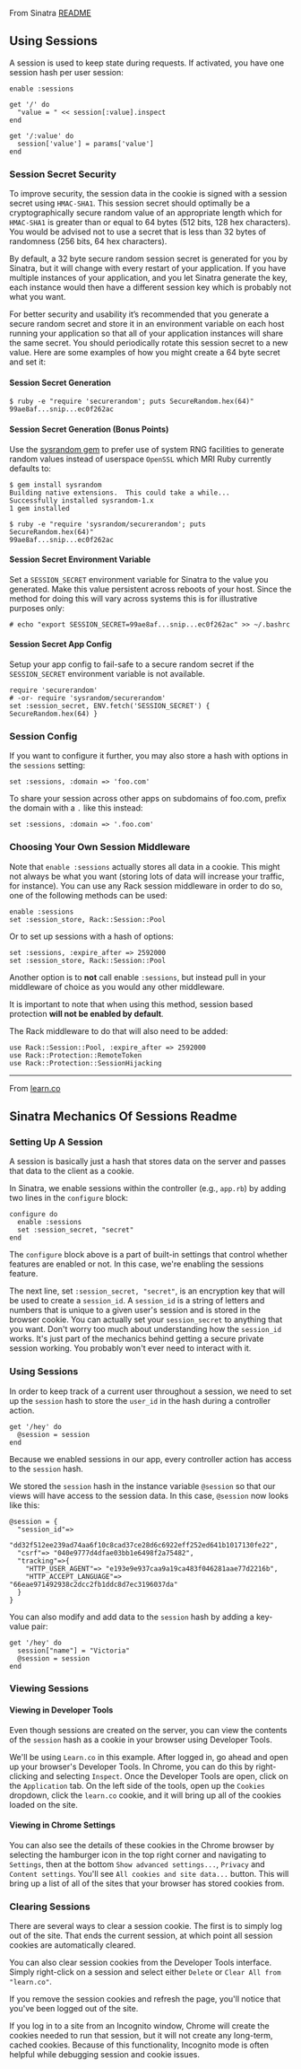 From Sinatra [README](http://sinatrarb.com/intro.html#Using%20Sessions)

## Using Sessions

A session is used to keep state during requests. If activated, you have one session hash per user session:

```
enable :sessions

get '/' do
  "value = " << session[:value].inspect
end

get '/:value' do
  session['value'] = params['value']
end
```

### Session Secret Security

To improve security, the session data in the cookie is signed with a session secret using `HMAC-SHA1`. This session secret should optimally be a cryptographically secure random value of an appropriate length which for `HMAC-SHA1` is greater than or equal to 64 bytes (512 bits, 128 hex characters). You would be advised not to use a secret that is less than 32 bytes of randomness (256 bits, 64 hex characters).

By default, a 32 byte secure random session secret is generated for you by Sinatra, but it will change with every restart of your application. If you have multiple instances of your application, and you let Sinatra generate the key, each instance would then have a different session key which is probably not what you want.

For better security and usability it’s recommended that you generate a secure random secret and store it in an environment variable on each host running your application so that all of your application instances will share the same secret. You should periodically rotate this session secret to a new value. Here are some examples of how you might create a 64 byte secret and set it:

#### Session Secret Generation

```
$ ruby -e "require 'securerandom'; puts SecureRandom.hex(64)"
99ae8af...snip...ec0f262ac
```

#### Session Secret Generation (Bonus Points)

Use the [sysrandom gem](https://github.com/cryptosphere/sysrandom) to prefer use of system RNG facilities to generate random values instead of userspace `OpenSSL` which MRI Ruby currently defaults to:

```
$ gem install sysrandom
Building native extensions.  This could take a while...
Successfully installed sysrandom-1.x
1 gem installed

$ ruby -e "require 'sysrandom/securerandom'; puts SecureRandom.hex(64)"
99ae8af...snip...ec0f262ac
```

#### Session Secret Environment Variable

Set a `SESSION_SECRET` environment variable for Sinatra to the value you generated. Make this value persistent across reboots of your host. Since the method for doing this will vary across systems this is for illustrative purposes only:

```
# echo "export SESSION_SECRET=99ae8af...snip...ec0f262ac" >> ~/.bashrc
```

#### Session Secret App Config

Setup your app config to fail-safe to a secure random secret if the `SESSION_SECRET` environment variable is not available.

```
require 'securerandom'
# -or- require 'sysrandom/securerandom'
set :session_secret, ENV.fetch('SESSION_SECRET') { SecureRandom.hex(64) }
```

### Session Config

If you want to configure it further, you may also store a hash with options in the `sessions` setting:

```
set :sessions, :domain => 'foo.com'
```

To share your session across other apps on subdomains of foo.com, prefix the domain with a `.` like this instead:

```
set :sessions, :domain => '.foo.com'
```

### Choosing Your Own Session Middleware

Note that `enable :sessions` actually stores all data in a cookie. This might not always be what you want (storing lots of data will increase your traffic, for instance). You can use any Rack session middleware in order to do so, one of the following methods can be used:

```
enable :sessions
set :session_store, Rack::Session::Pool
```

Or to set up sessions with a hash of options:

```
set :sessions, :expire_after => 2592000
set :session_store, Rack::Session::Pool
```

Another option is to **not** call enable `:sessions`, but instead pull in your middleware of choice as you would any other middleware.

It is important to note that when using this method, session based protection **will not be enabled by default**.

The Rack middleware to do that will also need to be added:

```
use Rack::Session::Pool, :expire_after => 2592000
use Rack::Protection::RemoteToken
use Rack::Protection::SessionHijacking
```

----------

From [learn.co](https://learn.co/lessons/sinatra-mechanics-of-sessions-readme)

## Sinatra Mechanics Of Sessions Readme

### Setting Up A Session

A session is basically just a hash that stores data on the server and passes that data to the client as a cookie.

In Sinatra, we enable sessions within the controller (e.g., `app.rb`) by adding two lines in the `configure` block:

```
configure do
  enable :sessions
  set :session_secret, "secret"
end
```
The `configure` block above is a part of built-in settings that control whether features are enabled or not. In this case, we're enabling the sessions feature.

The next line, set `:session_secret, "secret"`, is an encryption key that will be used to create a `session_id`. A `session_id` is a string of letters and numbers that is unique to a given user's session and is stored in the browser cookie. You can actually set your `session_secret` to anything that you want. Don't worry too much about understanding how the `session_id` works. It's just part of the mechanics behind getting a secure private session working. You probably won't ever need to interact with it.

### Using Sessions

In order to keep track of a current user throughout a session, we need to set up the `session` hash to store the `user_id` in the hash during a controller action.

```
get '/hey' do
  @session = session
end
```

Because we enabled sessions in our app, every controller action has access to the `session` hash.

We stored the `session` hash in the instance variable `@session` so that our views will have access to the session data. In this case, `@session` now looks like this:

```
@session = {
  "session_id"=>
    "dd32f512ee239ad74aa6f10c8cad37ce28d6c6922eff252ed641b1017130fe22",
  "csrf"=> "040e9777d4dfae03bb1e6498f2a75482",
  "tracking"=>{
    "HTTP_USER_AGENT"=> "e193e9e937caa9a19ca483f046281aae77d2216b",
    "HTTP_ACCEPT_LANGUAGE"=> "66eae971492938c2dcc2fb1ddc8d7ec3196037da"
  }
}

```

You can also modify and add data to the `session` hash by adding a key-value pair:

```
get '/hey' do
  session["name"] = "Victoria"
  @session = session
end
```

### Viewing Sessions

#### Viewing in Developer Tools

Even though sessions are created on the server, you can view the contents of the `session` hash as a cookie in your browser using Developer Tools.

We'll be using `Learn.co` in this example.
After logged in, go ahead and open up your browser's Developer Tools. In Chrome, you can do this by right-clicking and selecting `Inspect`. Once the Developer Tools are open, click on the `Application` tab. On the left side of the tools, open up the `Cookies` dropdown, click the `learn.co` cookie, and it will bring up all of the cookies loaded on the site.

#### Viewing in Chrome Settings

You can also see the details of these cookies in the Chrome browser by selecting the hamburger icon in the top right corner and navigating to `Settings`, then at the bottom `Show advanced settings...`, `Privacy` and `Content settings`. You'll see `All cookies and site data...` button. This will bring up a list of all of the sites that your browser has stored cookies from.

### Clearing Sessions

There are several ways to clear a session cookie. The first is to simply log out of the site. That ends the current session, at which point all session cookies are automatically cleared.

You can also clear session cookies from the Developer Tools interface. Simply right-click on a session and select either `Delete` or `Clear All from "learn.co"`.

If you remove the session cookies and refresh the page, you'll notice that you've been logged out of the site.

If you log in to a site from an Incognito window, Chrome will create the cookies needed to run that session, but it will not create any long-term, cached cookies. Because of this functionality, Incognito mode is often helpful while debugging session and cookie issues.
